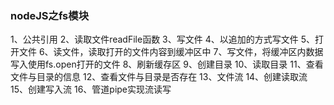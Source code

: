 ### nodeJS之fs模块

1、公共引用
2、读取文件readFile函数
3、写文件
4、以追加的方式写文件
5、打开文件
6、读文件，读取打开的文件内容到缓冲区中
7、写文件，将缓冲区内数据写入使用fs.open打开的文件
8、刷新缓存区
9、创建目录
10、读取目录
11、查看文件与目录的信息
12、查看文件与目录是否存在
13、文件流
14、创建读取流
15、创建写入流
16、管道pipe实现流读写